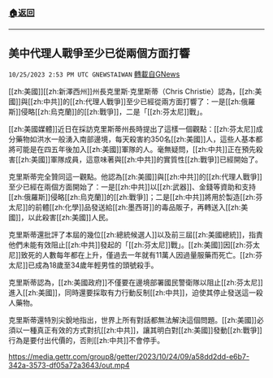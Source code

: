 ###  [:house:返回](README.md)
---


## 美中代理人戰爭至少已從兩個方面打響
`10/25/2023 2:53 PM UTC GNEWSTAIWAN` [轉載自GNews](https://gnews.org/articles/1879616)

  

[[zh:美國]][[zh:新澤西州]]州長克里斯·克里斯蒂（Chris Christie）認為，[[zh:美國]]與[[zh:中共]]的[[zh:代理人戰爭]]至少已經從兩方面打響了：一是[[zh:俄羅斯]]侵略[[zh:烏克蘭]]的[[zh:戰爭]]，二是「[[zh:芬太尼]]戰」。

  

[[zh:美國媒體]]近日在採訪克里斯蒂州長時提出了這樣一個觀點：[[zh:芬太尼]]成分藥物如洪水一般湧入南部邊境，每天殺害約350名[[zh:美國]]人，這些人基本都將可能是在四五年後加入[[zh:美國]]軍隊的人。毫無疑問，[[zh:中共]]正在預先殺害[[zh:美國]]軍隊成員，這意味著與[[zh:中共]]的實質性[[zh:戰爭]]已經開始了。

  

克里斯蒂完全贊同這一觀點。他認為[[zh:美國]]與[[zh:中共]]的[[zh:代理人戰爭]]至少已經在兩個方面開始了：一是[[zh:中共]]以[[zh:武器]]、金錢等資助和支持[[zh:俄羅斯]]侵略[[zh:烏克蘭]]的[[zh:戰爭]]；二是[[zh:中共]]將用於製造[[zh:芬太尼]]的前體[[zh:化學]]品發送給[[zh:墨西哥]]的毒品販子，再轉送入[[zh:美國]]，以此殺害[[zh:美國]]人民。

  

克里斯蒂還批評了本屆的幾位[[zh:總統候選人]]以及前三屆[[zh:美國總統]]，指責他們未能有效阻止[[zh:中共]]發起的「[[zh:芬太尼]]戰」。[[zh:美國]]因[[zh:芬太尼]]致死的人數每年都在上升，僅過去一年就有11萬人因過量服藥而死亡。[[zh:芬太尼]]已成為18歲至34歲年輕男性的頭號殺手。

  

克里斯蒂認為，[[zh:美國政府]]不僅要在邊境部署國民警衛隊以阻止[[zh:芬太尼]]進入[[zh:美國]]，同時還要採取有力行動反制[[zh:中共]]，迫使其停止發送這一殺人藥物。

  

克里斯蒂還特別尖銳地指出，世界上所有對話都無法解決這個問題。[[zh:美國]]必須以一種真正有效的方式對抗[[zh:中共]]，讓其明白對[[zh:美國]]發動[[zh:戰爭]]行為是要付出代價的，否則[[zh:中共]]不會停手。


https://media.gettr.com/group8/getter/2023/10/24/09/a58dd2dd-e6b7-342a-3573-df05a72a3643/out.mp4




